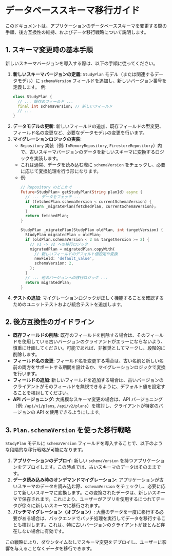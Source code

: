 # データベーススキーマ移行ガイド

このドキュメントは、アプリケーションのデータベーススキーマを変更する際の手順、後方互換性の維持、およびデータ移行戦略について説明します。

## 1. スキーマ変更時の基本手順

新しいスキーマバージョンを導入する際は、以下の手順に従ってください。

1.  **新しいスキーマバージョンの定義**: `StudyPlan` モデル（または関連するデータモデル）に `schemaVersion` フィールドを追加し、新しいバージョン番号を定義します。
    例:
    ```dart
    class StudyPlan {
      // ... 既存のフィールド ...
      final int schemaVersion; // 新しいフィールド
      // ...
    }
    ```
2.  **データモデルの更新**: 新しいフィールドの追加、既存フィールドの型変更、フィールド名の変更など、必要なデータモデルの変更を行います。
3.  **マイグレーションロジックの実装**:
    *   `Repository` 実装（例: `InMemoryRepository`, `FirestoreRepository`）内で、古いスキーマバージョンのデータを新しいスキーマに変換するロジックを実装します。
    *   これは通常、データを読み込む際に `schemaVersion` をチェックし、必要に応じて変換処理を行う形になります。
    *   例:
        ```dart
        // Repository のどこかで
        Future<StudyPlan> getStudyPlan(String planId) async {
          // ... データをフェッチ ...
          if (fetchedPlan.schemaVersion < currentSchemaVersion) {
            return _migratePlan(fetchedPlan, currentSchemaVersion);
          }
          return fetchedPlan;
        }

        StudyPlan _migratePlan(StudyPlan oldPlan, int targetVersion) {
          StudyPlan migratedPlan = oldPlan;
          if (oldPlan.schemaVersion < 2 && targetVersion >= 2) {
            // v1 -> v2 への移行ロジック
            migratedPlan = migratedPlan.copyWith(
              // 新しいフィールドのデフォルト値設定や変換
              newField: 'default_value',
              schemaVersion: 2,
            );
          }
          // ... 他のバージョンへの移行ロジック ...
          return migratedPlan;
        }
        ```
4.  **テストの追加**: マイグレーションロジックが正しく機能することを確認するためのユニットテストおよび統合テストを追加します。

## 2. 後方互換性のガイドライン

*   **既存フィールドの削除**: 既存のフィールドを削除する場合は、そのフィールドを使用している古いバージョンのクライアントがエラーにならないよう、慎重に計画してください。可能であれば、非推奨としてマークし、段階的に削除します。
*   **フィールド名の変更**: フィールド名を変更する場合は、古い名前と新しい名前の両方をサポートする期間を設けるか、マイグレーションロジックで変換を行います。
*   **フィールドの追加**: 新しいフィールドを追加する場合は、古いバージョンのクライアントがそのフィールドを無視できるように、デフォルト値を設定することを検討してください。
*   **API バージョニング**: 大規模なスキーマ変更の場合は、API バージョニング（例: `/api/v1/plans`, `/api/v2/plans`）を検討し、クライアントが特定のバージョンの API を使用できるようにします。

## 3. `Plan.schemaVersion` を使った移行戦略

`StudyPlan` モデルに `schemaVersion` フィールドを導入することで、以下のような段階的な移行戦略が可能になります。

1.  **アプリケーションのデプロイ**: 新しい `schemaVersion` を持つアプリケーションをデプロイします。この時点では、古いスキーマのデータはそのままです。
2.  **データ読み込み時のオンデマンドマイグレーション**: アプリケーションが古いスキーマのデータを読み込む際、`schemaVersion` をチェックし、必要に応じて新しいスキーマに変換します。この変換されたデータは、新しいスキーマで保存されます。これにより、ユーザーがアプリを使用するにつれてデータが徐々に新しいスキーマに移行されます。
3.  **バッチマイグレーション（オプション）**: 大量のデータを一度に移行する必要がある場合は、バックエンドでバッチ処理を実行してデータを移行することも検討します。これは、特に古いバージョンのクライアントがほとんど存在しない場合に有効です。

この戦略により、ダウンタイムなしでスキーマ変更をデプロイし、ユーザーに影響を与えることなくデータを移行できます。
